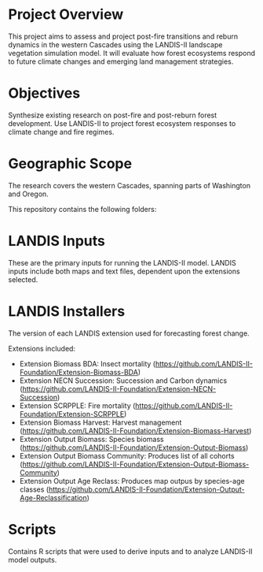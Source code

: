 # Project Overview
This project aims to assess and project post-fire transitions and reburn dynamics in the western Cascades using the LANDIS-II landscape vegetation simulation model. It will evaluate how forest ecosystems respond to future climate changes and emerging land management strategies.

# Objectives
Synthesize existing research on post-fire and post-reburn forest development.
Use LANDIS-II to project forest ecosystem responses to climate change and fire regimes.

# Geographic Scope
The research covers the western Cascades, spanning parts of Washington and Oregon.

This repository contains the following folders:

# LANDIS Inputs

These are the primary inputs for running the LANDIS-II model.  LANDIS inputs include both maps and text files, dependent upon the extensions selected.

# LANDIS Installers

The version of each LANDIS extension used for forecasting forest change.

Extensions included:

- Extension Biomass BDA: Insect mortality (https://github.com/LANDIS-II-Foundation/Extension-Biomass-BDA)
- Extension NECN Succession: Succession and Carbon dynamics (https://github.com/LANDIS-II-Foundation/Extension-NECN-Succession)
- Extension SCRPPLE: Fire mortality (https://github.com/LANDIS-II-Foundation/Extension-SCRPPLE)
- Extension Biomass Harvest: Harvest management (https://github.com/LANDIS-II-Foundation/Extension-Biomass-Harvest)
- Extension Output Biomass: Species biomass (https://github.com/LANDIS-II-Foundation/Extension-Output-Biomass)
- Extension Output Biomass Community: Produces list of all cohorts (https://github.com/LANDIS-II-Foundation/Extension-Output-Biomass-Community)
- Extension Output Age Reclass: Produces map outpus by species-age classes (https://github.com/LANDIS-II-Foundation/Extension-Output-Age-Reclassification)

# Scripts

Contains R scripts that were used to derive inputs and to analyze LANDIS-II model outputs.

